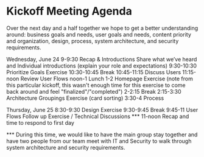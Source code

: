 # Kickoff Meeting Agenda
Over the next day and a half together we hope to get a better understanding around:
business goals and needs, user goals and needs, content priority and organization, design, process, system architecture, and security requirements.

Wednesday, June 24
9-9:30		Recap & Introductions 
Share what we’ve heard and Individual introductions (explain your role and expectations)
9:30-10:30		Prioritize Goals Exercise
10:30-10:45	Break
10:45-11:15	Discuss Users
11:15-noon		Review User Flows 
noon-1		Lunch
1-2			Homepage Exercise (note from this particular kickoff, this wasn't enough time for this exercise to come back around and feel "finalized"/"completed")
2-2:15		Break
2:15-3:30		Architecture Groupings Exercise (card sorting)
3:30-4		Process

Thursday, June 25
8:30-9:30		Design Exercise
9:30-9:45		Break
9:45-11		User Flows Follow up Exercise / Technical Discussions ***
11-noon	 	Recap and time to respond to first day


*** During this time, we would like to have the main group stay together and have two people from our team meet with IT and Security to walk through system architecture and security requirements.
